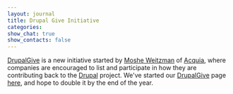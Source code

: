 ```yaml
---
layout: journal
title: Drupal Give Initiative
categories: 
show_chat: true
show_contacts: false
---
```


<a href="http://drupal.org/drupalgive" target="_blank">DrupalGive</a> is a new initiative started by <a href="http://drupal.org/user/23" target="_blank">Moshe Weitzman</a> of <a href="https://www.acquia.com/" target="_blank">Acquia</a>, where companies are encouraged to list and participate in how they are contributing back to the <a href="http://drupal.org" target="_blank">Drupal</a> project. We&#39;ve started our <a href="/drupalgive">DrupalGive</a> page <a href="/drupalgive">here</a>, and hope to double it by the end of the year.